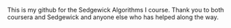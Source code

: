 This is my github for the Sedgewick Algorithms I course. Thank you to both coursera and Sedgewick and anyone else who has helped along the way.